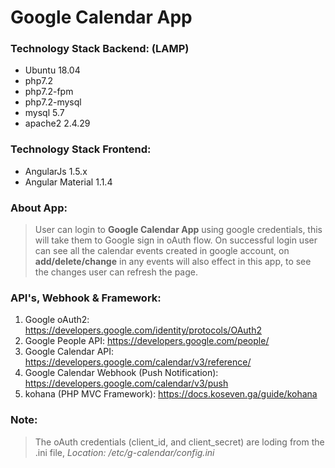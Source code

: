 # Google Calendar App

### Technology Stack Backend: (LAMP) 

* Ubuntu 18.04
* php7.2
* php7.2-fpm
* php7.2-mysql
* mysql 5.7
* apache2 2.4.29

### Technology Stack Frontend:

* AngularJs 1.5.x
* Angular Material 1.1.4

### About App:
> User can login to **Google Calendar App** using google credentials, this will take them to Google sign in oAuth flow. On successful login user can see all the calendar events created in google account, on **add/delete/change** in any events will also effect in this app, to see the changes user can refresh the page.

### API's, Webhook & Framework:
1. Google oAuth2: https://developers.google.com/identity/protocols/OAuth2
2. Google People API: https://developers.google.com/people/
3. Google Calendar API: https://developers.google.com/calendar/v3/reference/
4. Google Calendar Webhook (Push Notification): https://developers.google.com/calendar/v3/push
5. kohana (PHP MVC Framework): https://docs.koseven.ga/guide/kohana

### Note:
> The oAuth credentials (client_id, and client_secret) are loding from the .ini file, *Location: /etc/g-calendar/config.ini*
